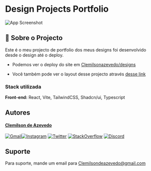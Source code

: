 
# Design Projects Portfolio




![App Screenshot](https://via.placeholder.com/468x300?text=App+Screenshot+Here)


## 🚀 Sobre o Projecto
Este é o meu projecto de portfolio dos meus designs foi desenvolvido desde o design até o deploy.

- Podemos ver o deploy do site em [Clemilsonazevedo/designs](<https://web-design-portfolio-red.vercel.app/>)

- Você também pode ver o layout desse projecto através [desse link](<https://www.figma.com/file/g2cnukF30Y5AZDbtyVM5i6/Focus-Timer-V2-%E2%80%A2-Projeto-Explorer-(Community)?type=design&node-id=1422%3A28&mode=dev>)
### Stack utilizada

**Front-end:** React, Vite, TailwindCSS, Shadcn/ui, Typescript


## Autores

#### [Clemilson de Azevedo](https://www.github.com/clemilsonazevedo)


[![Gmail](https://img.shields.io/badge/Gmail-D14836?style=for-the-badge&logo=gmail&logoColor=white)](mailto:Clemilsondeazevedo@gmail.com)[![Instagram](https://img.shields.io/badge/Instagram-E4405F?style=for-the-badge&logo=instagram&logoColor=white)](https://www.instagram.com/_clemilsonazevedo_/?igshid=YmMyMTA2M2Y%3D) [![Twitter](	https://img.shields.io/badge/Twitter-1DA1F2?style=for-the-badge&logo=twitter&logoColor=white)](https://twitter.com/_ClemAzevedo_) [![StackOverflow](https://img.shields.io/badge/Stack_Overflow-FE7A16?style=for-the-badge&logo=stack-overflow&logoColor=white)](https://stackoverflow.com/users/21653723/clemilson-de-azevedo) [![Discord](https://img.shields.io/badge/Discord-7289DA?style=for-the-badge&logo=discord&logoColor=white)](https://discord.com/channels/C23M1250N#3288)
## Suporte

Para suporte, mande um email para Clemilsondeazevedo@gmail.com

